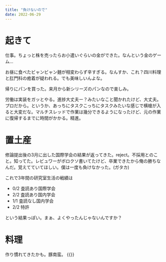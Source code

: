```yaml
---
title: "負けないので"
date: 2022-06-29
---
```


# 起きて
仕事。ちょっと株を売ったらお小遣いぐらいの金ができた。なんという金のゲーム...

お昼に食べたビャンビャン麺が相変わらず辛すぎる。なんすか、これ？四川料理と肛門科の癒着が疑われる。でも美味しいんよな。

帰りにパンを買った。来月から新シリーズのパンなので楽しみ。

労働は実装をガッとやる。進捗大丈夫ー？みたいなこと聞かれたけど、大丈夫。プロだから。というか、あっちにタスクこっちにタスクみたいな感じで横槍が入ると大変だな。マルチスレッドで作業は幾分できるようになったけど、元の作業に復帰するまでに時間がかかる。精進。


# 置土産
修論提出後の3月に出した国際学会の結果が返ってきた。reject。不採用とのこと。知ってた。レビュワーがボロクソ書いてたけど、卒業できたから俺の勝ちなんだ。覚えてていてほしい。僕は一度も負けなかった。(ガタカ)

これで3年間の研究室生活の戦績は

- 0/2 査読あり国際学会
- 2/2 査読あり国内学会
- 1/1 査読なし国内学会
- 2/2 特許

という結果っぽい。まぁ、よくやったんじゃないんですか？

# 料理
作り慣れてきたかも。豚南蛮。
{{<tweet user="dango_bot" id="1542159654842732550">}}